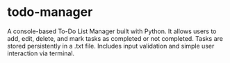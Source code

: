 # todo-manager
A console-based To-Do List Manager built with Python. It allows users to add, edit, delete, and mark tasks as completed or not completed. Tasks are stored persistently in a .txt file. Includes input validation and simple user interaction via terminal.
